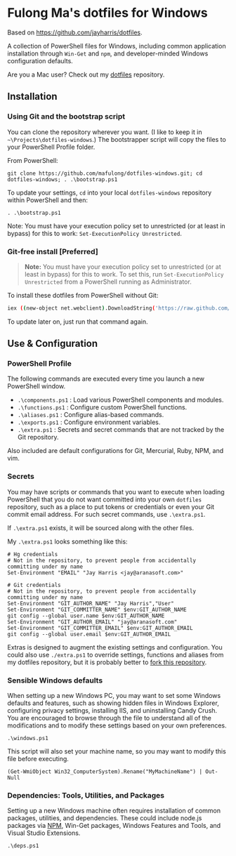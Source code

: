 ﻿# Fulong Ma's dotfiles for Windows

Based on https://github.com/jayharris/dotfiles.

A collection of PowerShell files for Windows, including common application installation through `Win-Get` and `npm`, and developer-minded Windows configuration defaults.

Are you a Mac user? Check out my [dotfiles](https://github.com/mafulong/dotfiles) repository.

## Installation

### Using Git and the bootstrap script

You can clone the repository wherever you want. (I like to keep it in `~\Projects\dotfiles-windows`.) The bootstrapper script will copy the files to your PowerShell Profile folder.

From PowerShell:
```posh
git clone https://github.com/mafulong/dotfiles-windows.git; cd dotfiles-windows; . .\bootstrap.ps1
```

To update your settings, `cd` into your local `dotfiles-windows` repository within PowerShell and then:

```posh
. .\bootstrap.ps1
```

Note: You must have your execution policy set to unrestricted (or at least in bypass) for this to work: `Set-ExecutionPolicy Unrestricted`.

### Git-free install [Preferred]

> **Note:** You must have your execution policy set to unrestricted (or at least in bypass) for this to work. To set this, run `Set-ExecutionPolicy Unrestricted` from a PowerShell running as Administrator.

To install these dotfiles from PowerShell without Git:

```bash
iex ((new-object net.webclient).DownloadString('https://raw.github.com/mafulong/dotfiles-windows/master/setup/install.ps1'))
```

To update later on, just run that command again.

## Use & Configuration

### PowerShell Profile

The following commands are executed every time you launch a new
PowerShell window.

 - `.\components.ps1` : Load various PowerShell components and modules.
 - `.\functions.ps1` : Configure custom PowerShell functions.
 - `.\aliases.ps1` : Configure alias-based commands.
 - `.\exports.ps1` : Configure environment variables.
 - `.\extra.ps1` : Secrets and secret commands that are not tracked by the Git repository.

Also included are default configurations for Git, Mercurial, Ruby, NPM, and vim.

### Secrets

You may have scripts or commands that you want to execute when loading PowerShell that you do not want committed into your own `dotfiles` repository, such as a place to put tokens or credentials or even your Git commit email address. For such secret commands, use `.\extra.ps1`.

If `.\extra.ps1` exists, it will be sourced along with the other files.

My `.\extra.ps1` looks something like this:

```posh
# Hg credentials
# Not in the repository, to prevent people from accidentally committing under my name
Set-Environment "EMAIL" "Jay Harris <jay@aranasoft.com>"

# Git credentials
# Not in the repository, to prevent people from accidentally committing under my name
Set-Environment "GIT_AUTHOR_NAME" "Jay Harris","User"
Set-Environment "GIT_COMMITTER_NAME" $env:GIT_AUTHOR_NAME
git config --global user.name $env:GIT_AUTHOR_NAME
Set-Environment "GIT_AUTHOR_EMAIL" "jay@aranasoft.com"
Set-Environment "GIT_COMMITTER_EMAIL" $env:GIT_AUTHOR_EMAIL
git config --global user.email $env:GIT_AUTHOR_EMAIL
```

Extras is designed to augment the existing settings and configuration. You could also use `./extra.ps1` to override settings, functions and aliases from my dotfiles repository, but it is probably better to [fork this repository](#forking-your-own-version).

### Sensible Windows defaults

When setting up a new Windows PC, you may want to set some Windows defaults and features, such as showing hidden files in Windows Explorer, configuring privacy settings, installing IIS, and uninstalling Candy Crush. You are encouraged to browse through the file to understand all of the modifications and to modify these settings based on your own preferences.

```posh
.\windows.ps1
```

This script will also set your machine name, so you may want to modify this file before executing.
```posh
(Get-WmiObject Win32_ComputerSystem).Rename("MyMachineName") | Out-Null
```

### Dependencies: Tools, Utilities, and Packages

Setting up a new Windows machine often requires installation of common packages, utilities, and dependencies. These could include node.js packages via [NPM](https://www.npmjs.org), Win-Get packages, Windows Features and Tools, and Visual Studio Extensions.

```posh
.\deps.ps1
```

